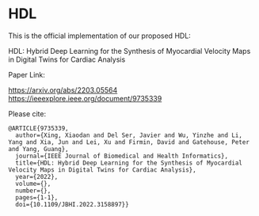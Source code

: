 # HDL
This is the official implementation of our proposed HDL:

HDL: Hybrid Deep Learning for the Synthesis of Myocardial Velocity Maps in Digital Twins for Cardiac Analysis

Paper Link:

https://arxiv.org/abs/2203.05564 \
https://ieeexplore.ieee.org/document/9735339

Please cite:

```
@ARTICLE{9735339,
  author={Xing, Xiaodan and Del Ser, Javier and Wu, Yinzhe and Li, Yang and Xia, Jun and Lei, Xu and Firmin, David and Gatehouse, Peter and Yang, Guang},
  journal={IEEE Journal of Biomedical and Health Informatics}, 
  title={HDL: Hybrid Deep Learning for the Synthesis of Myocardial Velocity Maps in Digital Twins for Cardiac Analysis}, 
  year={2022},
  volume={},
  number={},
  pages={1-1},
  doi={10.1109/JBHI.2022.3158897}}
```
